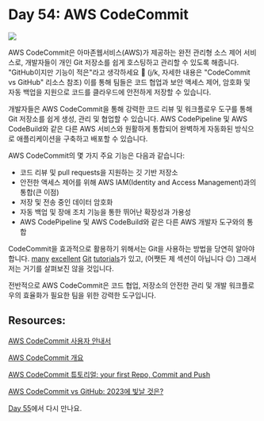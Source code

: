 # Day 54: AWS CodeCommit

![](../../images/day54-01.png)

AWS CodeCommit은 아마존웹서비스(AWS)가 제공하는 완전 관리형 소스 제어 서비스로, 개발자들이 개인 Git 저장소를 쉽게 호스팅하고 관리할 수 있도록 해줍니다. "GitHub이지만 기능이 적은"라고 생각하세요 🤣 (j/k, 자세한 내용은 "CodeCommit vs GitHub" 리소스 참조) 이를 통해 팀들은 코드 협업과 보안 액세스 제어, 암호화 및 자동 백업을 지원으로 코드를 클라우드에 안전하게 저장할 수 있습니다.

개발자들은 AWS CodeCommit을 통해 강력한 코드 리뷰 및 워크플로우 도구를 통해 Git 저장소를 쉽게 생성, 관리 및 협업할 수 있습니다. AWS CodePipeline 및 AWS CodeBuild와 같은 다른 AWS 서비스와 원활하게 통합되어 완벽하게 자동화된 방식으로 애플리케이션을 구축하고 배포할 수 있습니다.

AWS CodeCommit의 몇 가지 주요 기능은 다음과 같습니다:

- 코드 리뷰 및 pull requests을 지원하는 깃 기반 저장소
- 안전한 액세스 제어를 위해 AWS IAM(Identity and Access Management)과의 통합(큰 이점)
- 저장 및 전송 중인 데이터 암호화
- 자동 백업 및 장애 조치 기능을 통한 뛰어난 확장성과 가용성
- AWS CodePipeline 및 AWS CodeBuild와 같은 다른 AWS 개발자 도구와의 통합

CodeCommit을 효과적으로 활용하기 위해서는 Git을 사용하는 방법을 당연히 알아야 합니다. 
[many](https://www.youtube.com/playlist?list=PL2rC-8e38bUXloBOYChAl0EcbbuVjbE3t) [excellent](https://youtu.be/tRZGeaHPoaw) [Git](https://youtu.be/USjZcfj8yxE) [tutorials](https://youtu.be/RGOj5yH7evk)가 있고, (어쨋든 제 섹션이 아닙니다 😉) 그래서 저는 거기를 살펴보진 않을 것입니다.

전반적으로 AWS CodeCommit은 코드 협업, 저장소의 안전한 관리 및 개발 워크플로우의 효율화가 필요한 팀을 위한 강력한 도구입니다.

## Resources: 

[AWS CodeCommit 사용자 안내서](https://docs.aws.amazon.com/codecommit/latest/userguide/welcome.html)

[AWS CodeCommit 개요](https://youtu.be/5kFmfgFYOx4)

[AWS CodeCommit 튜토리얼: your first Repo, Commit and Push](https://youtu.be/t7M8pHCh5Xs)

[AWS CodeCommit vs GitHub: 2023에 빛날 것은?](https://appwrk.com/aws-codecommit-vs-github)

[Day 55](day55.md)에서 다시 만나요.
